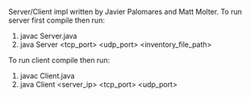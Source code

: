 Server/Client impl written by Javier Palomares and Matt Molter.
To run server first compile then run:

1. javac Server.java
2. java Server <tcp_port> <udp_port> <inventory_file_path>

To run client compile then run:
1. javac Client.java
2. java Client <server_ip> <tcp_port> <udp_port>
